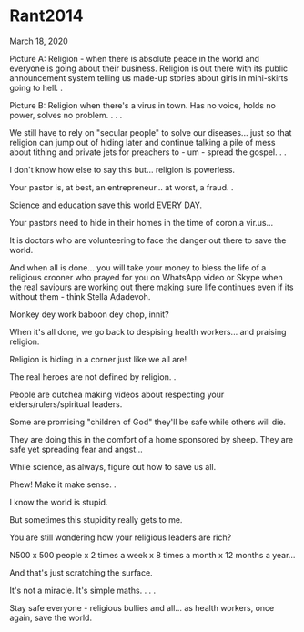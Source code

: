 # Rant2014


March 18, 2020

Picture A: 
Religion - when there is absolute peace in the world and everyone is going about their business. Religion is out there with its public announcement system telling us made-up stories about girls in mini-skirts going to hell.
.

Picture B: 
Religion when there's a virus in town. Has no voice, holds no power, solves no problem.
.
.
.

We still have to rely on "secular people" to solve our diseases... just so that religion can jump out of hiding later and continue talking a pile of mess about tithing and private jets for preachers to - um - spread the gospel. 
.
.

I don't know how else to say this but... religion is powerless.

Your pastor is, at best, an entrepreneur... at worst, a fraud.
.

Science and education save this world EVERY DAY.

Your pastors need to hide in their homes in the time of coron.a vir.us...

It is doctors who are volunteering to face the danger out there to save the world.

And when all is done... you will take your money to bless the life of a religious crooner who prayed for you on WhatsApp video or Skype when the real saviours are working out there making sure life continues even if its without them - think Stella Adadevoh.

Monkey dey work baboon dey chop, innit?

When it's all done, we go back to despising health workers... and praising religion.

Religion is hiding in a corner just like we all are!

The real heroes are not defined by religion.
.

People are outchea making videos about respecting your elders/rulers/spiritual leaders.

Some are promising "children of God" they'll be safe while others will die.

They are doing this in the comfort of a home sponsored by sheep. They are safe yet spreading fear and angst...

While science, as always, figure out how to save us all.

Phew! Make it make sense.
.

I know the world is stupid.

But sometimes this stupidity really gets to me.

You are still wondering how your religious leaders are rich?

N500 x 500 people x 2 times a week x  8 times a month x 12 months a year...

And that's just scratching the surface.

It's not a miracle. It's simple maths.
.
.
.

Stay safe everyone - religious bullies and all... as health workers, once again, save the world.